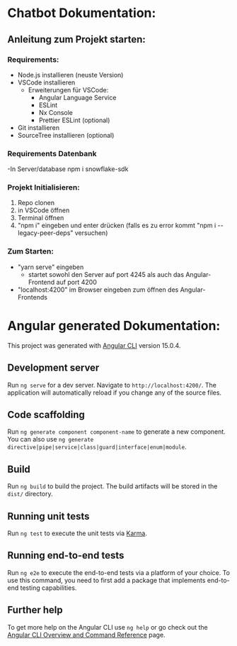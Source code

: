 # Chatbot Dokumentation:

## Anleitung zum Projekt starten:

### Requirements: 
- Node.js installieren (neuste Version)
- VSCode installieren
  - Erweiterungen für VSCode:
    - Angular Language Service
    - ESLint
    - Nx Console
    - Prettier ESLint (optional)
- Git installieren
- SourceTree installieren (optional)
### Requirements Datenbank
-In Server/database
  npm i snowflake-sdk
  

### Projekt Initialisieren:

1. Repo clonen
2. in VSCode öffnen
3. Terminal öffnen
4. "npm i" eingeben und enter drücken (falls es zu error kommt "npm i --legacy-peer-deps" versuchen)

### Zum Starten: 

- "yarn serve" eingeben
  - startet sowohl den Server auf port 4245 als auch das Angular-Frontend auf port 4200
- "localhost:4200" im Browser eingeben zum öffnen des Angular-Frontends


# Angular generated Dokumentation:

This project was generated with [Angular CLI](https://github.com/angular/angular-cli) version 15.0.4.

## Development server

Run `ng serve` for a dev server. Navigate to `http://localhost:4200/`. The application will automatically reload if you change any of the source files.

## Code scaffolding

Run `ng generate component component-name` to generate a new component. You can also use `ng generate directive|pipe|service|class|guard|interface|enum|module`.

## Build

Run `ng build` to build the project. The build artifacts will be stored in the `dist/` directory.

## Running unit tests

Run `ng test` to execute the unit tests via [Karma](https://karma-runner.github.io).

## Running end-to-end tests

Run `ng e2e` to execute the end-to-end tests via a platform of your choice. To use this command, you need to first add a package that implements end-to-end testing capabilities.

## Further help

To get more help on the Angular CLI use `ng help` or go check out the [Angular CLI Overview and Command Reference](https://angular.io/cli) page.
